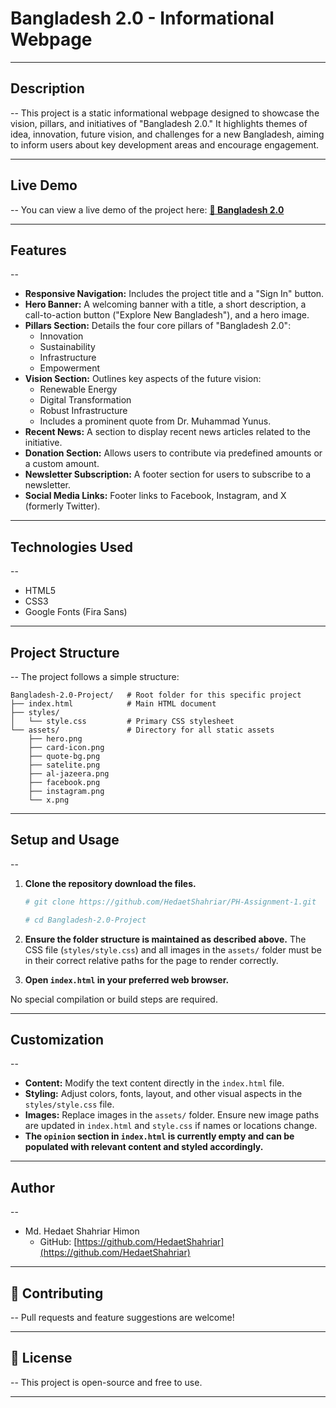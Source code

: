 # Bangladesh 2.0 - Informational Webpage
---
## Description
--
This project is a static informational webpage designed to showcase the vision, pillars, and initiatives of "Bangladesh 2.0." It highlights themes of idea, innovation, future vision, and challenges for a new Bangladesh, aiming to inform users about key development areas and encourage engagement.

---

## Live Demo
--
You can view a live demo of the project here: <a href="https://hedaetshahriar.github.io/PH-Assignment-1/" target="_blank" rel="noopener noreferrer"><strong>🚀 Bangladesh 2.0</strong></a>

---

## Features
--
* **Responsive Navigation:** Includes the project title and a "Sign In" button.
* **Hero Banner:** A welcoming banner with a title, a short description, a call-to-action button ("Explore New Bangladesh"), and a hero image.
* **Pillars Section:** Details the four core pillars of "Bangladesh 2.0":
    * Innovation
    * Sustainability
    * Infrastructure
    * Empowerment
* **Vision Section:** Outlines key aspects of the future vision:
    * Renewable Energy
    * Digital Transformation
    * Robust Infrastructure
    * Includes a prominent quote from Dr. Muhammad Yunus.
* **Recent News:** A section to display recent news articles related to the initiative.
* **Donation Section:** Allows users to contribute via predefined amounts or a custom amount.
* **Newsletter Subscription:** A footer section for users to subscribe to a newsletter.
* **Social Media Links:** Footer links to Facebook, Instagram, and X (formerly Twitter).

---

## Technologies Used
--
* HTML5
* CSS3
* Google Fonts (Fira Sans)

---

## Project Structure
--
The project follows a simple structure:

```
Bangladesh-2.0-Project/   # Root folder for this specific project
├── index.html            # Main HTML document
├── styles/
│   └── style.css         # Primary CSS stylesheet
└── assets/               # Directory for all static assets
    ├── hero.png
    ├── card-icon.png
    ├── quote-bg.png
    ├── satelite.png
    ├── al-jazeera.png
    ├── facebook.png
    ├── instagram.png
    └── x.png
```
---

## Setup and Usage
--
1.  **Clone the repository download the files.**
    ```bash
    # git clone https://github.com/HedaetShahriar/PH-Assignment-1.git
    ```

    ```bash
    # cd Bangladesh-2.0-Project
    ```
2.  **Ensure the folder structure is maintained as described above.** The CSS file (`styles/style.css`) and all images in the `assets/` folder must be in their correct relative paths for the page to render correctly.
3.  **Open `index.html` in your preferred web browser.**

No special compilation or build steps are required.

---

## Customization
--
* **Content:** Modify the text content directly in the `index.html` file.
* **Styling:** Adjust colors, fonts, layout, and other visual aspects in the `styles/style.css` file.
* **Images:** Replace images in the `assets/` folder. Ensure new image paths are updated in `index.html` and `style.css` if names or locations change.
* **The `opinion` section in `index.html` is currently empty and can be populated with relevant content and styled accordingly.**

---

## Author
--
* Md. Hedaet Shahriar Himon
    * GitHub: [https://github.com/HedaetShahriar](https://github.com/HedaetShahriar)

---

## 🙌 Contributing
--
Pull requests and feature suggestions are welcome!

---

## 📝 License
--
This project is open-source and free to use.

---